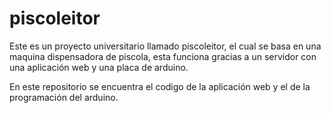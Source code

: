 # piscoleitor

Este es un proyecto universitario llamado piscoleitor, el cual se basa en una maquina dispensadora de piscola, esta funciona gracias a un servidor con una aplicación web y una placa de arduino.

En este repositorio se encuentra el codigo de la aplicación web y el de la programación del arduino.
